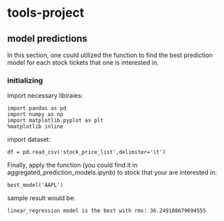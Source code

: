 # tools-project

## model predictions
In this section, one could utilized the function to find the best prediction model for each stock tickets that one is interested in. 
### initializing
Import necessary libiraies:
```
import pandas as pd
import numpy as np
import matplotlib.pyplot as plt
%matplotlib inline
```
import dataset:
```
df = pd.read_csv('stock_price_list',delimiter='\t')
```
Finally, apply the function (you could find it in aggregated_prediction_models.ipynb) to stock that your are interested in:
```
best_model('AAPL')
```
sample result would be:
```
linear_regression model is the best with rms: 36.249188679694555
```
